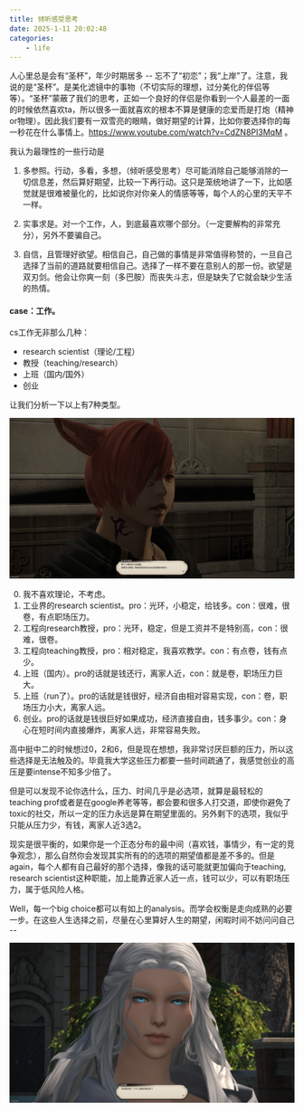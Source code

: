 ```yaml
---
title: 倾听感受思考
date: 2025-1-11 20:02:48
categories:
    - life 
---
```



人心里总是会有“圣杯”，年少时期居多 -- 忘不了“初恋”；我“上岸”了。注意，我说的是“圣杯”。是美化滤镜中的事物（不切实际的理想，过分美化的伴侣等等）。“圣杯”蒙蔽了我们的思考，正如一个良好的伴侣是你看到一个人最差的一面的时候依然喜欢ta，所以很多一面就喜欢的根本不算是健康的恋爱而是打炮（精神or物理）。因此我们要有一双雪亮的眼睛，做好期望的计算，比如你要选择你的每一秒花在什么事情上。https://www.youtube.com/watch?v=CdZN8PI3MqM 。

我认为最理性的一些行动是

1. 多参照。行动，多看，多想，（倾听感受思考）尽可能消除自己能够消除的一切信息差，然后算好期望，比较一下再行动。这只是笼统地讲了一下，比如感觉就是很难被量化的，比如说你对你亲人的情感等等，每个人的心里的天平不一样。

2. 实事求是。对一个工作，人，到底最喜欢哪个部分。（一定要解构的非常充分），另外不要骗自己。

3. 自信，且管理好欲望。相信自己，自己做的事情是非常值得称赞的，一旦自己选择了当前的道路就要相信自己。选择了一样不要在意别人的那一份。欲望是双刃剑。他会让你爽一刻（多巴胺）而丧失斗志，但是缺失了它就会缺少生活的热情。

#### case：工作。

cs工作无非那么几种：
* research scientist（理论/工程）
* 教授（teaching/research）
* 上班（国内/国外）
* 创业

让我们分析一下以上有7种类型。

![alt text](./倾听感受思考/d35f0d11ba9225fa6efff1a8baf13d6.png)

0. 我不喜欢理论，不考虑。
1. 工业界的research scientist。pro：光环，小稳定，给钱多。con：很难，很卷，有点职场压力。
2. 工程向research教授，pro：光环，稳定，但是工资并不是特别高，con：很难，很卷。
3. 工程向teaching教授，pro：相对稳定，我喜欢教学。con：有点卷，钱有点少。
4. 上班（国内）。pro的话就是钱还行，离家人近，con：就是卷，职场压力巨大。
5. 上班（run了）。pro的话就是钱很好，经济自由相对容易实现，con：卷，职场压力小大，离家人远。
6. 创业。pro的话就是钱很巨好如果成功，经济直接自由，钱多事少。con：身心在短时间内直接爆炸，离家人远，非常容易失败。

高中挺中二的时候想过0，2和6，但是现在想想，我非常讨厌巨额的压力，所以这些选择是无法触及的。毕竟我大学这些压力都要一些时间疏通了，我感觉创业的高压是要intense不知多少倍了。

但是可以发现不论你选什么，压力、时间几乎是必选项，就算是最轻松的teaching prof或者是在google养老等等，都会要和很多人打交道，即使你避免了toxic的社交，所以一定的压力永远是算在期望里面的。另外剩下的选项，我似乎只能从压力少，有钱，离家人近3选2。

现实是很平衡的，如果你是一个正态分布的最中间（喜欢钱，事情少，有一定的竞争观念），那么自然你会发现其实所有的的选项的期望值都是差不多的。但是again，每个人都有自己最好的那个选择，像我的话可能就更加偏向于teaching, research scientist这种职能，加上能靠近家人近一点，钱可以少，可以有职场压力，属于低风险人格。

Well，每一个big choice都可以有如上的analysis。而学会权衡是走向成熟的必要一步。在这些人生选择之前，尽量在心里算好人生的期望，闲暇时间不妨问问自己 -- 

![alt text](./倾听感受思考/d1c630542c4559f4fe5a6514f0cd974.png)
